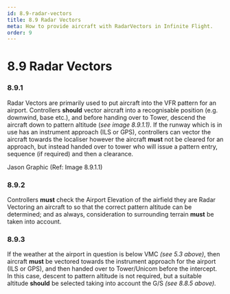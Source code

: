 ```yaml
---
id: 8.9-radar-vectors
title: 8.9 Radar Vectors
meta: How to provide aircraft with RadarVectors in Infinite Flight.
order: 9
---
```


# 8.9  Radar Vectors

 

### 8.9.1    

Radar Vectors are primarily used to put aircraft into the VFR pattern for an airport. Controllers **should** vector aircraft into a recognisable position (e.g. downwind, base etc.), and before handing over to Tower, descend the aircraft down to pattern altitude (*see image 8.9.1.1)*. If the runway which is in use has an instrument approach (ILS or GPS), controllers can vector the aircraft towards the localiser however the aircraft **must** not be cleared for an approach, but instead handed over to tower who will issue a pattern entry, sequence (if required) and then a clearance.



Jason Graphic (Ref: Image 8.9.1.1)

 

### 8.9.2    

Controllers **must** check the Airport Elevation of the airfield they are Radar Vectoring an aircraft to so that the correct pattern altitude can be determined; and as always, consideration to surrounding terrain **must** be taken into account.



### 8.9.3    

If the weather at the airport in question is below VMC *(see 5.3 above)*, then aircraft **must** be vectored towards the instrument approach for the airport (ILS or GPS), and then handed over to Tower/Unicom before the intercept. In this case, descent to pattern altitude is not required, but a suitable altitude **should** be selected taking into account the G/S *(see 8.8.5 above).*

 